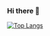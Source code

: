 ### Hi there 👋

[![Top Langs](https://github-readme-stats.vercel.app/api/top-langs/?username=fnzl54)](https://github.com/fnzl54/github-readme-stats)

<!--
**fnzl54/fnzl54** is a ✨ _special_ ✨ repository because its `README.md` (this file) appears on your GitHub profile.

Here are some ideas to get you started:

- 🔭 I’m currently working on ...
- 🌱 I’m currently learning ...
- 👯 I’m looking to collaborate on ...
- 🤔 I’m looking for help with ...
- 💬 Ask me about ...
- 📫 How to reach me: ...
- 😄 Pronouns: ...
- ⚡ Fun fact: ...
-->

